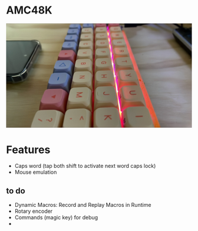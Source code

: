 # AMC48K
![screenshot](amc48k_sideview.png)

# Features
- Caps word  (tap both shift to activate next word caps lock)
- Mouse emulation
## to do 
- Dynamic Macros: Record and Replay Macros in Runtime
- Rotary encoder
- Commands (magic key) for debug
- 


